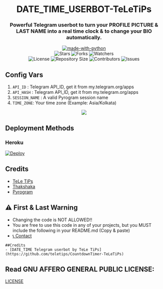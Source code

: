 <h1 align= center>DATE_TIME_USERBOT-TeLeTiPs</h1>
<h3 align = center>Powerful Telegram userbot to turn your PROFILE PICTURE & LAST NAME into a real time clock & to change your BIO automatically.</h3>
<p align="center">
<a href="https://python.org"><img src="http://forthebadge.com/images/badges/made-with-python.svg" alt="made-with-python"></a>
<br>
    <img src="https://img.shields.io/github/stars/teletips/DATE_TIME_USERBOT-TeLeTiPs?style=for-the-badge" alt="Stars">
    <img src="https://img.shields.io/github/forks/teletips/DATE_TIME_USERBOT-TeLeTiPs?style=for-the-badge" alt="Forks">
    <img src="https://img.shields.io/github/watchers/teletips/DATE_TIME_USERBOT-TeLeTiPs?style=for-the-badge" alt="Watchers"> 
<br>
    <img src="https://img.shields.io/github/license/teletips/DATE_TIME_USERBOT-TeLeTiPs?style=for-the-badge" alt="License">
    <img src="https://img.shields.io/github/repo-size/teletips/DATE_TIME_USERBOT-TeLeTiPs?style=for-the-badge" alt="Repository Size">
    <img src="https://img.shields.io/github/contributors/teletips/DATE_TIME_USERBOT-TeLeTiPs?style=for-the-badge" alt="Contributors">
    <img src="https://img.shields.io/github/issues/teletips/DATE_TIME_USERBOT-TeLeTiPs?style=for-the-badge" alt="Issues">
</p>  

## Config Vars
1. `API_ID` : Telegram API_ID, get it from my.telegram.org/apps
2. `API_HASH` : Telegram API_ID, get it from my.telegram.org/apps
3. `SESSION_NAME` : A valid Pyrogram session name
4. `TIME_ZONE`: Your time zone (Example: Asia/Kolkata)

<p align="center">
<img src="https://telegra.ph/file/577fd708b51a9c60053f7.jpg">
<p>
 
## Deployment Methods

### Heroku

[![Deploy](https://www.herokucdn.com/deploy/button.svg)](https://heroku.com/deploy?template=https://github.com/sinan-m-116/DATE_TIME_USERBOT-TeLeTiPs)
    
## Credits
- [TeLe TiPs](https://github.com/teletips)
- [Thakshaka](https://t.me/thakshakar)
- [Pyrogram](https://github.com/pyrogram/pyrogram)

## ⚠️ First & Last Warning

- Changing the code is NOT ALLOWED!!    
- You are free to use this code in any of your projects, but you MUST include the following in your README.md (Copy & paste)
- [📞 Contact](https://t.me/tele_gram_tips_bot)
```
##Credits
- [DATE_TIME Telegram userbot by TeLe TiPs] (https://github.com/teletips/CountdownTimer-TeLeTiPs)
```
## Read GNU AFFERO GENERAL PUBLIC LICENSE: 
[LICENSE](https://github.com/teletips/DATE_TIME_USERBOT-TeLeTiPs/blob/main/LICENSE)

